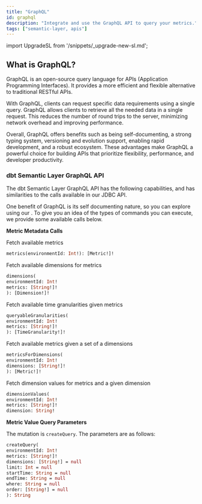 ```yaml
---
title: "GraphQL"
id: graphql
description: "Integrate and use the GraphQL API to query your metrics."
tags: ["semantic-layer, apis"]
---
```


<VersionBlock lastVersion="1.5">

import UpgradeSL from '/snippets/_upgrade-new-sl.md';

<UpgradeSL />

</VersionBlock>

<VersionBlock firstVersion="1.6">

## What is GraphQL?

GraphQL is an open-source query language for APIs (Application Programming Interfaces). It provides a more efficient and flexible alternative to traditional RESTful APIs. 

With GraphQL, clients can request specific data requirements using a single query. GraphQL allows clients to retrieve all the needed data in a single request. This reduces the number of round trips to the server, minimizing network overhead and improving performance.

Overall, GraphQL offers benefits such as being self-documenting, a strong typing system, versioning and evolution support, enabling rapid development, and a robust ecosystem. These advantages make GraphQL a powerful choice for building APIs that prioritize flexibility, performance, and developer productivity.


### dbt Semantic Layer GraphQL API

The dbt Semantic Layer GraphQL API has the following capabilities, and has similarities to the calls available in our JDBC API.

One benefit of GraphQL is its self documenting nature, so you can explore using our <schema explorer>. To give you an idea of the types of commands you can execute, we provide some available calls below.


**Metric Metadata Calls**

Fetch available metrics
```graphql
metrics(environmentId: Int!): [Metric!]!
```

Fetch available dimensions for metrics

```graphql
dimensions(
environmentId: Int!
metrics: [String!]!
): [Dimension!]!
```

Fetch available time granularities given metrics

```graphql
queryableGranularities(
environmentId: Int!
metrics: [String!]!
): [TimeGranularity!]!
```

Fetch available metrics given a set of a dimensions

```graphql
metricsForDimensions(
environmentId: Int!
dimensions: [String!]!
): [Metric!]!
```

Fetch dimension values for metrics and a given dimension

```graphql
dimensionValues(
environmentId: Int!
metrics: [String!]!
dimension: String!
```

**Metric Value Query Parameters**

The mutation is `createQuery`. The parameters are as follows:

```graphql
createQuery(
environmentId: Int!
metrics: [String!]!
dimensions: [String!] = null
limit: Int = null
startTime: String = null
endTime: String = null
where: String = null
order: [String!] = null
): String
```

</VersionBlock>
